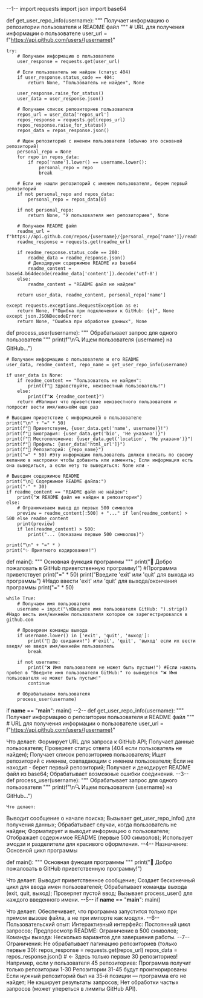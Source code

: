 --1--
import requests
import json
import base64


def get_user_repo_info(username):
    """
    Получает информацию о репозитории пользователя и README файл
    """
    # URL для получения информации о пользователе
    user_url = f"https://api.github.com/users/{username}"

    try:
        # Получаем информацию о пользователе
        user_response = requests.get(user_url)

        # Если пользователь не найден (статус 404)
        if user_response.status_code == 404:
            return None, "Пользователь не найден", None

        user_response.raise_for_status()
        user_data = user_response.json()

        # Получаем список репозиториев пользователя
        repos_url = user_data['repos_url']
        repos_response = requests.get(repos_url)
        repos_response.raise_for_status()
        repos_data = repos_response.json()

        # Ищем репозиторий с именем пользователя (обычно это основной репозиторий)
        personal_repo = None
        for repo in repos_data:
            if repo['name'].lower() == username.lower():
                personal_repo = repo
                break

        # Если не нашли репозиторий с именем пользователя, берем первый репозиторий
        if not personal_repo and repos_data:
            personal_repo = repos_data[0]

        if not personal_repo:
            return None, "У пользователя нет репозиториев", None

        # Получаем README файл
        readme_url = f"https://api.github.com/repos/{username}/{personal_repo['name']}/readme"
        readme_response = requests.get(readme_url)

        if readme_response.status_code == 200:
            readme_data = readme_response.json()
            # Декодируем содержимое README из base64
            readme_content = base64.b64decode(readme_data['content']).decode('utf-8')
        else:
            readme_content = "README файл не найден"

        return user_data, readme_content, personal_repo['name']

    except requests.exceptions.RequestException as e:
        return None, f"Ошибка при подключении к GitHub: {e}", None
    except json.JSONDecodeError:
        return None, "Ошибка при обработке данных", None


def process_user(username):
    """
    Обрабатывает запрос для одного пользователя
    """
    print(f"\n🔍 Ищем пользователя {username} на GitHub...")

    # Получаем информацию о пользователе и его README
    user_data, readme_content, repo_name = get_user_repo_info(username)

    if user_data is None:
        if readme_content == "Пользователь не найден":
            print(f"👋 Здравствуйте, неизвестный пользователь!")
        else:
            print(f"❌ {readme_content}")
        return #Напишит что приветствие неизвестного пользователя и попросит вести имя/никнейм еще раз

    # Выводим приветствие с информацией о пользователе
    print("\n" + "=" * 50)
    print(f"🎉 Приветствуем, {user_data.get('name', username)}!")
    print(f"📝 Биография: {user_data.get('bio', 'Не указана')}")
    print(f"📍 Местоположение: {user_data.get('location', 'Не указано')}")
    print(f"🔗 Профиль: {user_data['html_url']}")
    print(f"📂 Репозиторий: {repo_name}")
    print("=" * 50) #Эту информацию пользователь должен вписать по своему желанию в настроики чтобы добавить или изменить; Если информация есть она выведиться, а если нету то выведиться: None или -

    # Выводим содержимое README
    print("\n📖 Содержимое README файла:") 
    print("-" * 30)
    if readme_content == "README файл не найден":
        print("❌ README файл не найден в репозитории")
    else:
        # Ограничиваем вывод до первых 500 символов
        preview = readme_content[:500] + "..." if len(readme_content) > 500 else readme_content
        print(preview)
        if len(readme_content) > 500:
            print("... (показаны первые 500 символов)")

    print("\n" + "=" * )
    print("✨ Приятного кодирования!")


def main():
    """
    Основная функция программы
    """
    print("👋 Добро пожаловать в GitHub приветственную программу!") #Программа приветствует
    print("=" * 50)
    print("Введите 'exit' или 'quit' для выхода из программы") #Надо ввести 'exit' или 'quit' для выхода/окончания программы
    print("=" * 50)

    while True:
        # Получаем имя пользователя
        username = input("\nВведите имя пользователя GitHub: ").strip() #Надо весть имя/никнейм пользователя которое он зарегестрировался в github.com

        # Проверяем команды выхода
        if username.lower() in ['exit', 'quit', 'выход']:
            print("👋 До свидания!") #'exit', 'quit', 'выход' если их вести введя/ не введя имя/никнейм пользователь
            break

        if not username:
            print("❌ Имя пользователя не может быть пустым!") #Если нажать пробел в "Введите имя пользователя GitHub:" то выведется "❌ Имя пользователя не может быть пустым!"
            continue

        # Обрабатываем пользователя
        process_user(username)


if __name__ == "__main__":
    main()
--2--
def get_user_repo_info(username):
    """
    Получает информацию о репозитории пользователя и README файл
    """
    # URL для получения информации о пользователе
    user_url = f"https://api.github.com/users/{username}"

Что делает:
Формирует URL для запроса к GitHub API;
Получает данные пользователя;
Проверяет статус ответа (404 если пользователь не найден);
Получает список репозиториев пользователя;
Ищет репозиторий с именем, совпадающим с именем пользователя;
Если не находит - берет первый репозиторий;
Получает и декодирует README файл из base64;
Обрабатывает возможные ошибки соединения.
--3--
def process_user(username):
    """
    Обрабатывает запрос для одного пользователя
    """
    print(f"\n🔍 Ищем пользователя {username} на GitHub...")

    Что делает:
Выводит сообщение о начале поиска;
Вызывает get_user_repo_info() для получения данных;
Обрабатывает случаи, когда пользователь не найден;
Форматирует и выводит информацию о пользователе;
Отображает содержимое README (первые 500 символов);
Использует эмодзи и разделители для красивого оформления.
--4--
Назначение: Основной цикл программы

def main():
    """
    Основная функция программы
    """
    print("👋 Добро пожаловать в GitHub приветственную программу!")
    
Что делает:
Выводит приветственное сообщение;
Создает бесконечный цикл для ввода имен пользователей;
Обрабатывает команды выхода (exit, quit, выход);
Проверяет пустой ввод;
Вызывает process_user() для каждого введенного имени.
--5--
if __name__ == "__main__":
 main()
 
Что делает:
Обеспечивает, что программа запустится только при прямом вызове файла, а не при импорте как модуля.
--6--
Пользовательский опыт:
Интерактивный интерфейс: Постоянный цикл запросов;
Предпросмотр README: Ограничение в 500 символов;
Команды выхода: Несколько вариантов для завершения работы.
--7--
Ограничения:
Не обрабатывает пагинацию репозиториев (только первые 30):
repos_response = requests.get(repos_url)
repos_data = repos_response.json()  # ← Здесь только первые 30 репозиториев!
Например, если у пользователя 45 репозиториев:
Программа получит только репозитории 1-30
Репозитории 31-45 будут проигнорированы
Если нужный репозиторий был на 35-й позиции — программа его не найдет;
Не кэширует результаты запросов;
Нет обработки частых запросов (может упереться в лимиты GitHub API).



